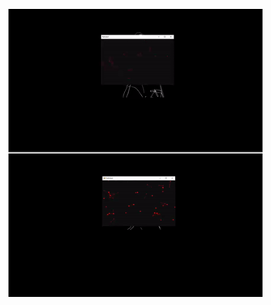 ![](https://github.com/MrQueecy/CSharp-Particles-Effect/blob/main/particles1.gif)
![](https://github.com/MrQueecy/CSharp-Particles-Effect/blob/main/particles2.gif)
